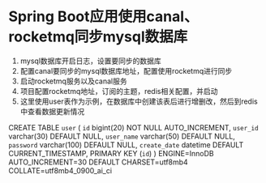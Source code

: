 # Spring Boot应用使用canal、rocketmq同步mysql数据库


1. mysql数据库开启日志，设置要同步的数据库
2. 配置canal要同步的mysql数据库地址，配置使用rocketmq进行同步
3. 启动rocketmq服务以及canal服务
4. 项目配置rocketmq地址，订阅的主题，redis相关配置，并启动
5. 这里使用user表作为示例，在数据库中创建该表后进行增删改，然后到redis中查看数据更新情况

CREATE TABLE `user` (
  `id` bigint(20) NOT NULL AUTO_INCREMENT,
  `user_id` varchar(30) DEFAULT NULL,
  `user_name` varchar(50) DEFAULT NULL,
  `password` varchar(100) DEFAULT NULL,
  `create_date` datetime DEFAULT CURRENT_TIMESTAMP,
  PRIMARY KEY (`id`)
) ENGINE=InnoDB AUTO_INCREMENT=30 DEFAULT CHARSET=utf8mb4 COLLATE=utf8mb4_0900_ai_ci




